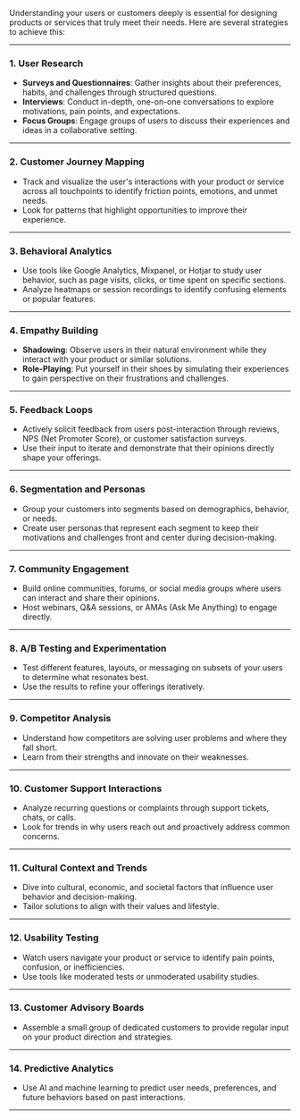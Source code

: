 Understanding your users or customers deeply is essential for designing products or services that truly meet their needs. Here are several strategies to achieve this:  

---

### 1. **User Research**
   - **Surveys and Questionnaires**: Gather insights about their preferences, habits, and challenges through structured questions.
   - **Interviews**: Conduct in-depth, one-on-one conversations to explore motivations, pain points, and expectations.
   - **Focus Groups**: Engage groups of users to discuss their experiences and ideas in a collaborative setting.

---

### 2. **Customer Journey Mapping**
   - Track and visualize the user's interactions with your product or service across all touchpoints to identify friction points, emotions, and unmet needs.
   - Look for patterns that highlight opportunities to improve their experience.

---

### 3. **Behavioral Analytics**
   - Use tools like Google Analytics, Mixpanel, or Hotjar to study user behavior, such as page visits, clicks, or time spent on specific sections.
   - Analyze heatmaps or session recordings to identify confusing elements or popular features.

---

### 4. **Empathy Building**
   - **Shadowing**: Observe users in their natural environment while they interact with your product or similar solutions.
   - **Role-Playing**: Put yourself in their shoes by simulating their experiences to gain perspective on their frustrations and challenges.

---

### 5. **Feedback Loops**
   - Actively solicit feedback from users post-interaction through reviews, NPS (Net Promoter Score), or customer satisfaction surveys.
   - Use their input to iterate and demonstrate that their opinions directly shape your offerings.

---

### 6. **Segmentation and Personas**
   - Group your customers into segments based on demographics, behavior, or needs.
   - Create user personas that represent each segment to keep their motivations and challenges front and center during decision-making.

---

### 7. **Community Engagement**
   - Build online communities, forums, or social media groups where users can interact and share their opinions.
   - Host webinars, Q&A sessions, or AMAs (Ask Me Anything) to engage directly.

---

### 8. **A/B Testing and Experimentation**
   - Test different features, layouts, or messaging on subsets of your users to determine what resonates best.
   - Use the results to refine your offerings iteratively.

---

### 9. **Competitor Analysis**
   - Understand how competitors are solving user problems and where they fall short.
   - Learn from their strengths and innovate on their weaknesses.

---

### 10. **Customer Support Interactions**
   - Analyze recurring questions or complaints through support tickets, chats, or calls.
   - Look for trends in why users reach out and proactively address common concerns.

---

### 11. **Cultural Context and Trends**
   - Dive into cultural, economic, and societal factors that influence user behavior and decision-making.
   - Tailor solutions to align with their values and lifestyle.

---

### 12. **Usability Testing**
   - Watch users navigate your product or service to identify pain points, confusion, or inefficiencies.
   - Use tools like moderated tests or unmoderated usability studies.

---

### 13. **Customer Advisory Boards**
   - Assemble a small group of dedicated customers to provide regular input on your product direction and strategies.

---

### 14. **Predictive Analytics**
   - Use AI and machine learning to predict user needs, preferences, and future behaviors based on past interactions.

---
